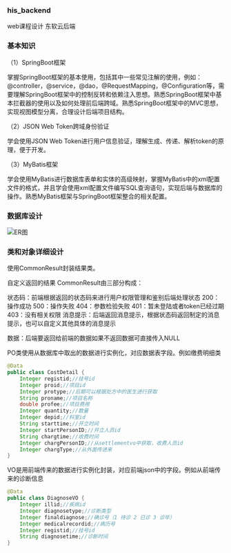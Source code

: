 ### his_backend

web课程设计 东软云后端

### 基本知识

（1）SpringBoot框架

掌握SpringBoot框架的基本使用，包括其中一些常见注解的使用，例如：@controller，@service，@dao，@RequestMapping，@Configuration等，需要理解SpringBoot框架中的控制反转和依赖注入思想。熟悉SpringBoot框架中基本拦截器的使用以及如何处理前后端跨域。熟悉SpringBoot框架中的MVC思想，实现视图模型分离，合理设计后端项目结构。

（2）JSON Web Token跨域身份验证

学会使用JSON Web Token进行用户信息验证，理解生成、传递、解析token的原理，便于开发。

（3）MyBatis框架

学会使用MyBatis进行数据库表单和实体的高级映射，掌握MyBatis中的xml配置文件的格式，并且学会使用xml配置文件编写SQL查询语句，实现后端与数据库的操作。熟悉MyBatis框架与SpringBoot框架整合的相关配置。



### 数据库设计



![ER图](images/ER图.png)

### 类和对象详细设计

使用CommonResult封装结果类。

自定义返回的结果
 CommonResult由三部分构成：

状态码：前端根据返回的状态码来进行用户权限管理和鉴别后端处理状态
        200：操作成功
        500：操作失败
        404：参数检验失败
        401：暂未登陆或者token已经过期
        403：没有相关权限
 消息提示：后端返回消息提示，根据状态码返回制定的消息提示，也可以自定义其他具体的消息提示

数据：后端要返回给前端的数据如果不返回数据可直接传入NULL

PO类使用从数据库中取出的数据进行实例化，对应数据表字段。例如缴费明细类

```java
@Data
public class CostDetail {
    Integer registid;//挂号id
    Integer proid;//项目id
    Integer protype;//后期可以根据处方中的医生进行获取
    String proname;//项目名称
    double profee;//项目费用
    Integer quantity;//数量
    Integer depid;//科室id
    String starttime;//开立时间
    Integer startPersonID;//开立人员id
    String chargtime;//收费时间
    Integer chargPersonID;//从settlementvo中获取，收费人员id
    Integer chargType;//从外面传进来
}
```



 

VO是用前端传来的数据进行实例化封装，对应前端json中的字段。例如从前端传来的诊断信息

```java
@Data
public class DiagnoseVO {
    Integer illid;//疾病id
    Integer diagnosetype;//诊断类型
    Integer finaldiagnose;//确诊号（1 待诊 2 已诊 3 诊毕）
    Integer medicalrecordid;//病历号
    Integer registid;//挂号id
    String diagnosetime;//诊断时间
}
```

